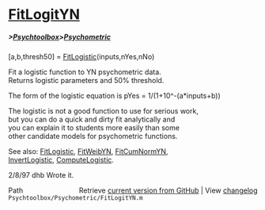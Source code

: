 # [FitLogitYN](FitLogitYN)
##### >[Psychtoolbox](Psychtoolbox)>[Psychometric](Psychometric)

[a,b,thresh50] = [FitLogistic](FitLogistic)(inputs,nYes,nNo)  
  
Fit a logistic function to YN psychometric data.  
Returns logistic parameters and 50% threshold.   
  
The form of the logistic equation is pYes = 1/(1+10^-(a\*inputs+b))  
  
The logistic is not a good function to use for serious work,  
but you can do a quick and dirty fit analytically and  
you can explain it to students more easily than some  
other candidate models for psychometric functions.  
  
See also: [FitLogistic](FitLogistic), [FitWeibYN](FitWeibYN), [FitCumNormYN](FitCumNormYN),   
 [InvertLogistic](InvertLogistic), [ComputeLogistic](ComputeLogistic).  
  
2/8/97      dhb     Wrote it.  




<div class="code_header" style="text-align:right;">
  <span style="float:left;">Path&nbsp;&nbsp;</span> <span class="counter">Retrieve <a href=
  "https://raw.github.com/Psychtoolbox-3/Psychtoolbox-3/beta/Psychtoolbox/Psychometric/FitLogitYN.m">current version from GitHub</a> | View <a href=
  "https://github.com/Psychtoolbox-3/Psychtoolbox-3/commits/beta/Psychtoolbox/Psychometric/FitLogitYN.m">changelog</a></span>
</div>
<div class="code">
  <code>Psychtoolbox/Psychometric/FitLogitYN.m</code>
</div>

